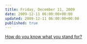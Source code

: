```yaml
---
title: Friday, December 11, 2009
date: 2009-12-11 06:00:00+00:00
updated: 2009-12-11 06:00:00+00:00
published: true
---
```


[How do you know what you stand for?](/how-do-you-know-what-you-stand-for/)

